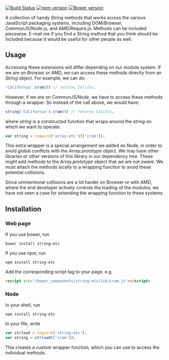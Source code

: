 [![Build Status](https://travis-ci.org/dicksont/string-etc.svg?branch=master)](https://travis-ci.org/dicksont/string-etc)
[![npm version](https://badge.fury.io/js/string-etc.svg)](http://badge.fury.io/js/string-etc)
[![Bower version](https://badge.fury.io/bo/string-etc.svg)](http://badge.fury.io/bo/string-etc)

A collection of handy String methods that works across the various JavaScript packaging systems, including DOM/Browser, CommonJS/Node.js, and AMD/Require.js.
Methods can be included piecewise. E-mail me if you find a String method that you think should be included because it would be useful for other people as well.

## Usage
Accessing these extensions will differ depending on our module system. If we are on *Browser* or *AMD*, we can access these methods directly from an *String* object. For example, we can do:

```javascript
'California'.cram(8) // returns Califor…
```

However, if we are on *CommonJS/Node*, we have to access these methods through a wrapper. So instead of the call above, we would have:

```javascript
string('California').cram(8) // returns Califor…
```

where *string* is a constructed function that wraps around the *string* on which we want to operate:

```javascript
var string = require('array-etc')(['cram']);
```

This extra wrapper is a special arrangement we added on Node, in order to avoid global conflicts with the *Array.prototype* object. We may have other libraries or other versions of this library in our dependency tree. These might add methods to the *Array.prototype* object that we are not aware. We must attach the methods locally to a wrapping function to avoid these potential collisions.

Since unintentional collisions are a lot harder on Browser or with AMD, where the end developer actively controls the loading of the modules, we have not seen a case for extending the wrapping function to these systems.


## Installation
### Web page
If you use bower, run
```
bower install string-etc
```

If you use npm, run
```
npm install string-etc
```

Add the corresponding script tag to your page. e.g.

```html
<script src="/bower_components/string-etc/lib/cram.js"></script>
```

### Node
In your shell, run
```shell
npm install string-etc
```

In your file, write
```javascript
var strload = require('string-etc');
var string = strload(['cram']);
```

This creates a custom wrapper function, which you can use to access the individual methods.
